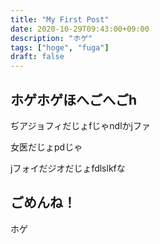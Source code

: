 ```yaml
---
title: "My First Post"
date: 2020-10-29T09:43:00+09:00
description: "ホゲ"
tags: ["hoge", "fuga"]
draft: false
---
```


## ホゲホゲほへごへごh

ぢアジョフィだじょfじゃndlかjファ

女医だじょpdじゃ

<!--more-->

jフォイだジオだじょfdlslkfな

## ごめんね！

ホゲ

